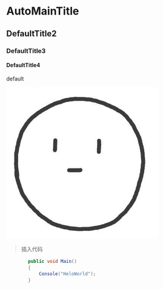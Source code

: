 # AutoMainTitle

## DefaultTitle2
### DefaultTitle3
#### DefaultTitle4

default

![Icon](https://github.com/AutoMaintyc/automain.github.io/blob/main/icon.jpg)

> 插入代码

```c#
        public void Main()
        {
            Console("HeloWorld");
        }
```
